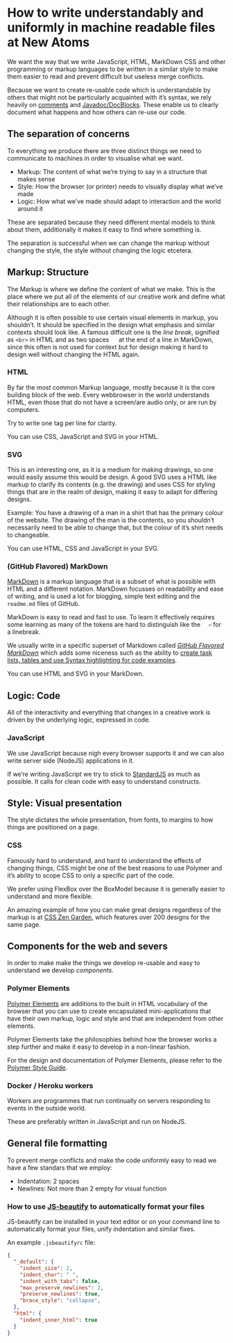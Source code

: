 # How to write understandably and uniformly in machine readable files at New Atoms

We want the way that we write JavaScript, HTML, MarkDown CSS and other programming or markup languages to be written in a similar style to make them easier to read and prevent difficult but useless merge conflicts.

Because we want to create re-usable code which is understandable by others that might not be particularly acquainted with it’s syntax, we rely heavily on [comments](https://en.wikipedia.org/wiki/Comment_(computer_programming)) and [Javadoc/DocBlocks](https://en.wikipedia.org/wiki/Javadoc). These enable us to clearly document what happens and how others can re-use our code.

## The separation of concerns

To everything we produce there are three distinct things we need to communicate to machines in order to visualise what we want. 

- Markup: The content of what we’re trying to say in a structure that makes sense
- Style: How the browser (or printer) needs to visually display what we’ve made
- Logic: How what we’ve made should adapt to interaction and the world around it

These are separated because they need different mental models to think about them, additionally it makes it easy to find where something is.

The separation is successful when we can change the markup without changing the style, the style without changing the logic etcetera.

## Markup: Structure

The Markup is where we define the content of what we make. This is the place where we put all of the elements of our creative work and define what their relationships are to each other.

Although it is often possible to use certain visual elements in markup, you shouldn’t. It should be specified in the design what emphasis and similar contexts should look like. A famous difficult one is the _line break_, signified as `<br>` in HTML and as two spaces `  ` at the end of a line in MarkDown, since this often is not used for context but for design making it hard to design well without changing the HTML again.

### HTML

By far the most common Markup language, mostly because it is the core building block of the web. Every webbrowser in the world understands HTML, even those that do not have a screen/are audio only, or are run by computers.

Try to write one tag per line for clarity.

You can use CSS, JavaScript and SVG in your HTML.

### SVG

This is an interesting one, as it is a medium for making drawings, so one would easily assume this would be design. A good SVG uses a HTML like markup to clarify its contents (e.g. the drawing) and uses CSS for styling things that are in the realm of design, making it easy to adapt for differing designs.

Example: You have a drawing of a man in a shirt that has the primary colour of the website. The drawing of the man is the contents, so you shouldn’t necessarily need to be able to change that, but the colour of it’s shirt needs to changeable.

You can use HTML, CSS and JavaScript in your SVG.

### (GitHub Flavored) MarkDown

[MarkDown](https://daringfireball.net/projects/markdown/) is a markup language that is a subset of what is possible with HTML and a different notation. MarkDown focusses on readability and ease of writing, and is used a lot for blogging, simple text editing and the `readme.md` files of GitHub.

MarkDown is easy to read and fast to use. To learn it effectively requires some learning as many of the tokens are hard to distinguish like the `  ⏎` for a linebreak.

We usually write in a specific superset of Markdown called [_GitHub Flavored MarkDown_](https://guides.github.com/features/mastering-markdown/) which adds some niceness such as the ability to [create task lists, tables and use Syntax highlighting for code examples](https://guides.github.com/features/mastering-markdown/#GitHub-flavored-markdown).

You can use HTML and SVG in your MarkDown.

## Logic: Code

All of the interactivity and everything that changes in a creative work is driven by the underlying logic, expressed in code.

### JavaScript

We use JavaScript because nigh every browser supports it and we can also write server side (NodeJS) applications in it.

If we’re writing JavaScript we try to stick to [StandardJS](http://standardjs.com/rules.html) as much as possible. It calls for clean code with easy to understand constructs.

## Style: Visual presentation

The style dictates the whole presentation, from fonts, to margins to how things are positioned on a page.

### CSS

Famously hard to understand, and hard to understand the effects of changing things, CSS might be one of the best reasons to use Polymer and it’s ability to scope CSS to only a specific part of the code.

We prefer using FlexBox over the BoxModel because it is generally easier to understand and more flexible.

An amazing example of how you can make great designs regardless of the markup is at [CSS Zen Garden](http://www.csszengarden.com/), which features over 200 designs for the same page.

## Components for the web and severs

In order to make make the things we develop re-usable and easy to understand we develop _components_.

### Polymer Elements

[Polymer Elements](https://www.polymer-project.org/1.0/) are additions to the built in HTML vocabulary of the browser that you can use to create encapsulated mini-applications that have their own markup, logic and style and that are independent from other elements.

Polymer Elements take the philosophies behind how the browser works a step further and make it easy to develop in a non-linear fashion.

For the design and documentation of Polymer Elements, please refer to the [Polymer Style Guide](polymerelements.github.io/style-guide).

### Docker / Heroku workers

Workers are programmes that run continually on servers responding to events in the outside world.

These are preferably written in JavaScript and run on NodeJS.

## General file formatting

To prevent merge conflicts and make the code uniformly easy to read we have a few standars that we employ:

- Indentation: 2 spaces
- Newlines: Not more than 2 empty for visual function

### How to use [JS-beautify](https://github.com/beautify-web/js-beautify) to automatically format your files

JS-beautify can be installed in your text editor or on your command line to automatically format your files, unify indentation and similar fixes.

An example `.jsbeautifyrc` file:

```json
{
  "_default": {
    "indent_size": 2,
    "indent_char": " ",
    "indent_with_tabs": false,
    "max_preserve_newlines": 2,
    "preserve_newlines": true,
    "brace_style": "collapse",
  },
  "html": {
    "indent_inner_html": true
  }
}
```

